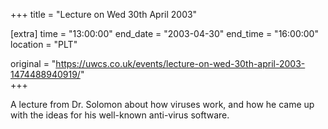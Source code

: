 +++
title = "Lecture on Wed 30th April 2003"

[extra]
time = "13:00:00"
end_date = "2003-04-30"
end_time = "16:00:00"
location = "PLT"

original = "https://uwcs.co.uk/events/lecture-on-wed-30th-april-2003-1474488940919/"    
+++

A lecture from Dr. Solomon about how viruses work, and how he came up with the ideas for his well-known anti-virus software.

